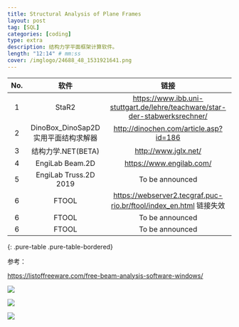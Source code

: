 ```yaml
---
title: Structural Analysis of Plane Frames
layout: post
tag: [SQL]
categories: [coding]
type: extra
description: 结构力学平面框架计算软件。
length: "12:14" # mm:ss
cover: /imglogo/24688_48_1531921641.png
---
```




| No.    |   软件  |     链接  |
| :-----:| :----: | :----: |
| 1 | StaR2  |    https://www.ibb.uni-stuttgart.de/lehre/teachware/star-der-stabwerksrechner/   |
| 2 | DinoBox_DinoSap2D实用平面结构求解器  | http://dinochen.com/article.asp?id=186      |
| 3 | 结构力学.NET(BETA)  | http://www.jglx.net/      |
| 4 | EngiLab Beam.2D    | https://www.engilab.com/  |
| 5 | EngiLab Truss.2D 2019    | To be announced      |
| 6 | FTOOL    | https://webserver2.tecgraf.puc-rio.br/ftool/index_en.html   链接失效   |
| 6 | FTOOL    | To be announced      |
| 6 | FTOOL    | To be announced      |
{: .pure-table .pure-table-bordered}


参考：

https://listoffreeware.com/free-beam-analysis-software-windows/


![](https://www.engilab.com/images/screenshots/beam2d/ScreenshotF.png)

![](https://www.ibb.uni-stuttgart.de/img/StaR-Beispiel.png)

![](https://static.listoffreeware.com/wp-content/uploads/ftool_beam_analysis_software_2018-07-10_17-18-59.png)